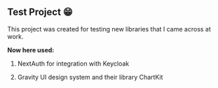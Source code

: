 ## Test Project 😁

This project was created for testing new libraries that I came across at work.

**Now here used:**

1. NextAuth for integration with Keycloak

2. Gravity UI design system and their library ChartKit
